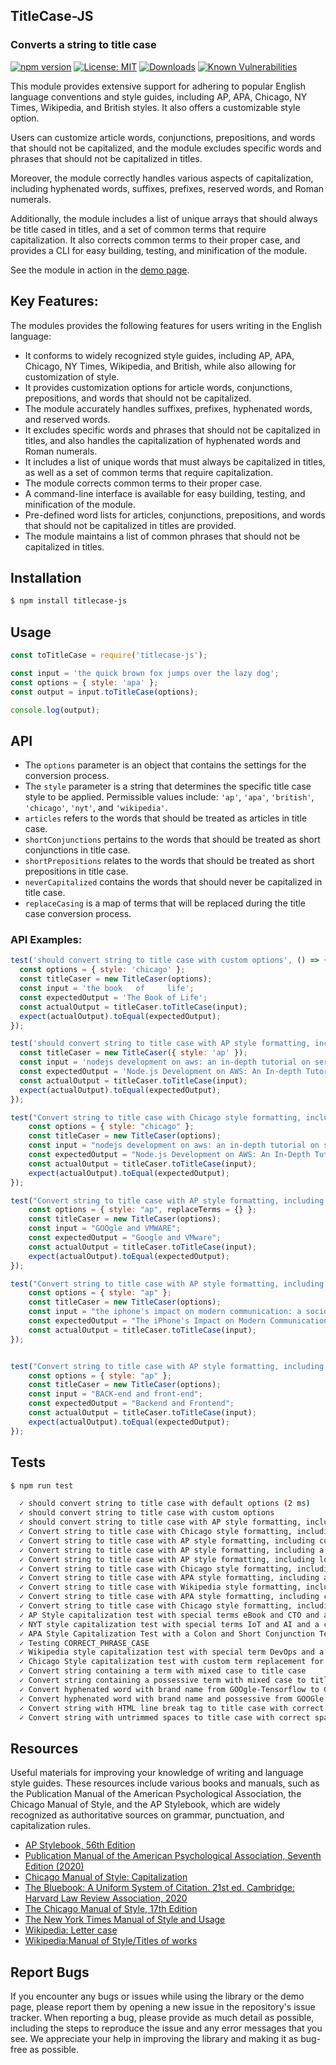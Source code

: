 ## TitleCase-JS
### Converts a string to title case

[![npm version](https://badge.fury.io/js/titlecase-js.svg)](https://badge.fury.io/js/titlecase-js)
[![License: MIT](https://img.shields.io/badge/License-MIT-yellow.svg)](https://opensource.org/licenses/MIT)
[![Downloads](https://img.shields.io/npm/dt/titlecase-js.svg)](https://www.npmjs.com/package/titlecase-js)
[![Known Vulnerabilities](https://snyk.io/test/github/gouch/to-title-case/badge.svg)](https://snyk.io/test/github/gouch/to-title-case)

This module provides extensive support for adhering to popular English language conventions and style guides, including AP, APA, Chicago, NY Times, Wikipedia, and British styles. It also offers a customizable style option.

Users can customize article words, conjunctions, prepositions, and words that should not be capitalized, and the module excludes specific words and phrases that should not be capitalized in titles.

Moreover, the module correctly handles various aspects of capitalization, including hyphenated words, suffixes, prefixes, reserved words, and Roman numerals.

Additionally, the module includes a list of unique arrays that should always be title cased in titles, and a set of common terms that require capitalization. It also corrects common terms to their proper case, and provides a CLI for easy building, testing, and minification of the module.

See the module in action in the [demo page](https://codepen.io/danielhaim/pen/oNPGzKw).

## Key Features:

The modules provides the following features for users writing in the English language:

- It conforms to widely recognized style guides, including AP, APA, Chicago, NY Times, Wikipedia, and British, while also allowing for customization of style.
- It provides customization options for article words, conjunctions, prepositions, and words that should not be capitalized.
- The module accurately handles suffixes, prefixes, hyphenated words, and reserved words.
- It excludes specific words and phrases that should not be capitalized in titles, and also handles the capitalization of hyphenated words and Roman numerals.
- It includes a list of unique words that must always be capitalized in titles, as well as a set of common terms that require capitalization.
- The module corrects common terms to their proper case.
- A command-line interface is available for easy building, testing, and minification of the module.
- Pre-defined word lists for articles, conjunctions, prepositions, and words that should not be capitalized in titles are provided.
- The module maintains a list of common phrases that should not be capitalized in titles.

## Installation

```bash
$ npm install titlecase-js
```

## Usage

```javascript
const toTitleCase = require('titlecase-js');

const input = 'the quick brown fox jumps over the lazy dog';
const options = { style: 'apa' };
const output = input.toTitleCase(options);

console.log(output);
```

## API

- The `options` parameter is an object that contains the settings for the conversion process.
- The `style` parameter is a string that determines the specific title case style to be applied. Permissible values include: `'ap'`, `'apa'`, `'british'`, `'chicago'`, `'nyt'`, and `'wikipedia'`.
- `articles` refers to the words that should be treated as articles in title case.
- `shortConjunctions` pertains to the words that should be treated as short conjunctions in title case.
- `shortPrepositions` relates to the words that should be treated as short prepositions in title case.
- `neverCapitalized` contains the words that should never be capitalized in title case.
- `replaceCasing` is a map of terms that will be replaced during the title case conversion process.

### API Examples:

```javascript
test('should convert string to title case with custom options', () => {
  const options = { style: 'chicago' };
  const titleCaser = new TitleCaser(options);
  const input = 'the book   of     life';
  const expectedOutput = 'The Book of Life';
  const actualOutput = titleCaser.toTitleCase(input);
  expect(actualOutput).toEqual(expectedOutput);
});

test('should convert string to title case with AP style formatting, including hyphenated words, word and brand replacement', () => {
  const titleCaser = new TitleCaser({ style: 'ap' });
  const input = 'nodejs development on aws: an in-depth tutorial on server-side javascript deployment';
  const expectedOutput = 'Node.js Development on AWS: An In-depth Tutorial on Server-side JavaScript Deployment';
  const actualOutput = titleCaser.toTitleCase(input);
  expect(actualOutput).toEqual(expectedOutput);
});

test("Convert string to title case with Chicago style formatting, including hyphenated words, word and brand replacement", () => {
    const options = { style: "chicago" };
    const titleCaser = new TitleCaser(options);
    const input = "nodejs development on aws: an in-depth tutorial on server-side javascript deployment";
    const expectedOutput = "Node.js Development on AWS: An In-Depth Tutorial on Server-Side JavaScript Deployment";
    const actualOutput = titleCaser.toTitleCase(input);
    expect(actualOutput).toEqual(expectedOutput);
});

test("Convert string to title case with AP style formatting, including custom term replacement for Google and VMware", () => {
    const options = { style: "ap", replaceTerms = {} };
    const titleCaser = new TitleCaser(options);
    const input = "GOOgle and VMWARE";
    const expectedOutput = "Google and VMware";
    const actualOutput = titleCaser.toTitleCase(input);
    expect(actualOutput).toEqual(expectedOutput);
});

test("Convert string to title case with AP style formatting, including a possessive noun and a colon", () => {
    const options = { style: "ap" };
    const titleCaser = new TitleCaser(options);
    const input = "the iphone's impact on modern communication: a sociolinguistic analysis";
    const expectedOutput = "The iPhone's Impact on Modern Communication: A Sociolinguistic Analysis";
    const actualOutput = titleCaser.toTitleCase(input);
});


test("Convert string to title case with AP style formatting, including lowercase back-end and front-end terms", () => {
    const options = { style: "ap" };
    const titleCaser = new TitleCaser(options);
    const input = "BACK-end and front-end";
    const expectedOutput = "Backend and Frontend";
    const actualOutput = titleCaser.toTitleCase(input);
    expect(actualOutput).toEqual(expectedOutput);
});
```

## Tests
```bash
$ npm run test
```

```bash
  ✓ should convert string to title case with default options (2 ms)
  ✓ should convert string to title case with custom options
  ✓ should convert string to title case with AP style formatting, including hyphenated words, word and brand replacement (1 ms)
  ✓ Convert string to title case with Chicago style formatting, including hyphenated words, word and brand replacement (1 ms)
  ✓ Convert string to title case with AP style formatting, including custom term replacement for Google and VMware
  ✓ Convert string to title case with AP style formatting, including a possessive noun and a colon
  ✓ Convert string to title case with AP style formatting, including lowercase back-end and front-end terms
  ✓ Convert string to title case with Chicago style formatting, including a comparison and a colon
  ✓ Convert string to title case with APA style formatting, including a colon (1 ms)
  ✓ Convert string to title case with Wikipedia style formatting, including acronym and hyphen
  ✓ Convert string to title case with APA style formatting, including colon and apostrophe (1 ms)
  ✓ Convert string to title case with Chicago style formatting, including special terms such as node.js
  ✓ AP Style capitalization test with special terms eBook and CTO and a colon (1 ms)
  ✓ NYT style capitalization test with special terms IoT and AI and a colon
  ✓ APA Style Capitalization Test with a Colon and Short Conjunction Terms (Instagram, TikTok, and Snapchat)
  ✓ Testing CORRECT_PHRASE_CASE
  ✓ Wikipedia style capitalization test with special term DevOps and a colon
  ✓ Chicago Style capitalization test with custom term replacement for GooGlE to Google and a comparison with a colon (1 ms)
  ✓ Convert string containing a term with mixed case to title case
  ✓ Convert string containing a possessive term with mixed case to title case
  ✓ Convert hyphenated word with brand name from GOOgle-Tensorflow to Google-TensorFlow
  ✓ Convert hyphenated word with brand name and possessive from GOOGle's-Tensorflow to Google's-TensorFlow
  ✓ Convert string with HTML line break tag to title case with correct spacing
  ✓ Convert string with untrimmed spaces to title case with correct spacing (1 ms)
```

## Resources

Useful materials for improving your knowledge of writing and language style guides. These resources include various books and manuals, such as the Publication Manual of the American Psychological Association, the Chicago Manual of Style, and the AP Stylebook, which are widely recognized as authoritative sources on grammar, punctuation, and capitalization rules.

- [AP Stylebook, 56th Edition](https://store.stylebooks.com/ap-stylebook-56th-edition-print.html)
- [Publication Manual of the American Psychological Association, Seventh Edition (2020)](https://apastyle.apa.org/products/publication-manual-7th-edition)
- [Chicago Manual of Style: Capitalization](https://chat.openai.com/chat/643828ec-d4b5-4f21-b035-62946dd2cec3#:~:text=Chicago%20Manual%20of%20Style%3A%20Capitalization)
- [The Bluebook: A Uniform System of Citation. 21st ed. Cambridge: Harvard Law Review Association, 2020](https://open.mitchellhamline.edu/cgi/viewcontent.cgi?article=2782&context=wmlr)
- [The Chicago Manual of Style, 17th Edition](https://press.uchicago.edu/ucp/books/book/chicago/C/bo25956703.html)
- [The New York Times Manual of Style and Usage](https://www.worldcat.org/title/946964415)
- [Wikipedia: Letter case](https://chat.openai.com/chat/643828ec-d4b5-4f21-b035-62946dd2cec3#:~:text=Wikipedia%3A%20Letter%20case)
- [Wikipedia:Manual of Style/Titles of works](https://en.wikipedia.org/wiki/Wikipedia:Manual_of_Style/Titles_of_works#Capital_letters)

## Report Bugs

If you encounter any bugs or issues while using the library or the demo page, please report them by opening a new issue in the repository's issue tracker. When reporting a bug, please provide as much detail as possible, including the steps to reproduce the issue and any error messages that you see. We appreciate your help in improving the library and making it as bug-free as possible.